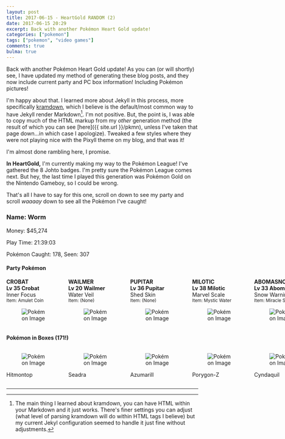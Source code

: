 ```yaml
---
layout: post
title: 2017-06-15 - HeartGold RANDOM (2)
date: 2017-06-15 20:29
excerpt: Back with another Pokémon Heart Gold update!
categories: ["pokemon"]
tags: ["pokemon", "video games"]
comments: true
bulma: true
---
```


Back with another Pokémon Heart Gold update! As you can (or will shortly) see, I have updated my method of generating these blog posts, and they now include current party and PC box information! Including Pokémon pictures!

I'm happy about that.  I learned more about Jekyll in this process, more specifically [kramdown](https://kramdown.gettalong.org/), which I believe is the default/most common way to have Jekyll render Markdown[^1].  I'm not positive.  But, the point is, I was able to copy much of the HTML markup from my *other* generation method (the result of which you can see [here]({{ site.url }}/pkmn), unless I've taken that page down...in which case I apologize).  Tweaked a few styles where they were not playing nice with the Pixyll theme on my blog, and that was it!

I'm almost done rambling here, I promise.

**In HeartGold,** I'm currently making my way to the Pokémon League! I've gathered the 8 Johto badges.  I'm pretty sure the Pokémon League comes next.  But hey, the last time I played this generation was Pokémon Gold on the Nintendo Gameboy, so I could be wrong.

That's all I have to say for this one, scroll on down to see my party and scroll *waaaay* down to see all the Pokémon I've caught!

### Name: Worm

Money: $45,274

Play Time: 21&#720;39&#720;03

Pokémon Caught: 178, Seen: 307

#### Party Pokémon

<section class="section">
	<div>
		<div class="columns is-multiline is-mobile">
<div>
	<div class="box">
		<article class="media">
			<div class="media-content">
				<div class="content">
					<strong class="title is-4">CROBAT</strong>
					<br/>
					<strong>Lv 35 Crobat</strong>
					<br/>
					Inner Focus
					<br/>
					<small>Item: Amulet Coin</small>
				</div>
			</div>
			<div class="media-right">
				<figure class="image is-64x64">
					<img src="{{ site.url }}/images/heartgold1//p169-0-1-223-0-0-4.png" alt="Pokémon Image"/>
				</figure>
			</div>
		</article>
	</div>
</div><div>
	<div class="box">
		<article class="media">
			<div class="media-content">
				<div class="content">
					<strong class="title is-4">WAILMER</strong>
					<br/>
					<strong>Lv 20 Wailmer</strong>
					<br/>
					Water Veil
					<br/>
					<small>Item: (None)</small>
				</div>
			</div>
			<div class="media-right">
				<figure class="image is-64x64">
					<img src="{{ site.url }}/images/heartgold1//p320-0-0-0-0-0-4.png" alt="Pokémon Image"/>
				</figure>
			</div>
		</article>
	</div>
</div><div>
	<div class="box">
		<article class="media">
			<div class="media-content">
				<div class="content">
					<strong class="title is-4">PUPITAR</strong>
					<br/>
					<strong>Lv 36 Pupitar</strong>
					<br/>
					Shed Skin
					<br/>
					<small>Item: (None)</small>
				</div>
			</div>
			<div class="media-right">
				<figure class="image is-64x64">
					<img src="{{ site.url }}/images/heartgold1//p247-0-1-0-0-0-4.png" alt="Pokémon Image"/>
				</figure>
			</div>
		</article>
	</div>
</div><div>
	<div class="box">
		<article class="media">
			<div class="media-content">
				<div class="content">
					<strong class="title is-4">MILOTIC</strong>
					<br/>
					<strong>Lv 38 Milotic</strong>
					<br/>
					Marvel Scale
					<br/>
					<small>Item: Mystic Water</small>
				</div>
			</div>
			<div class="media-right">
				<figure class="image is-64x64">
					<img src="{{ site.url }}/images/heartgold1//p350-0-0-243-0-0-4.png" alt="Pokémon Image"/>
				</figure>
			</div>
		</article>
	</div>
</div><div>
	<div class="box">
		<article class="media">
			<div class="media-content">
				<div class="content">
					<strong class="title is-4">ABOMASNOW</strong>
					<br/>
					<strong>Lv 33 Abomasnow</strong>
					<br/>
					Snow Warning
					<br/>
					<small>Item: Miracle Seed</small>
				</div>
			</div>
			<div class="media-right">
				<figure class="image is-64x64">
					<img src="{{ site.url }}/images/heartgold1//p460-0-0-239-0-0-4.png" alt="Pokémon Image"/>
				</figure>
			</div>
		</article>
	</div>
</div><div>
	<div class="box">
		<article class="media">
			<div class="media-content">
				<div class="content">
					<strong class="title is-4">MAGMAR</strong>
					<br/>
					<strong>Lv 33 Magmar</strong>
					<br/>
					Flame Body
					<br/>
					<small>Item: Charcoal</small>
				</div>
			</div>
			<div class="media-right">
				<figure class="image is-64x64">
					<img src="{{ site.url }}/images/heartgold1//p126-0-1-249-0-0-4.png" alt="Pokémon Image"/>
				</figure>
			</div>
		</article>
	</div>
</div>		</div>
	</div>
</section>

#### Pokémon in Boxes  (171!)

<section class="section">
	<div>
		<div class="columns is-multiline is-mobile">
<div class="is-narrow">
	<div class="box">
		<figure class="image is-64x64">
			<img src="{{ site.url }}/images/heartgold1//p237-0-0-0-0-0-4.png" alt="Pokémon Image"/>
		</figure>
		<p>Hitmontop</p>
	</div>
</div><div class="is-narrow">
	<div class="box">
		<figure class="image is-64x64">
			<img src="{{ site.url }}/images/heartgold1//p117-0-1-0-0-0-4.png" alt="Pokémon Image"/>
		</figure>
		<p>Seadra</p>
	</div>
</div><div class="is-narrow">
	<div class="box">
		<figure class="image is-64x64">
			<img src="{{ site.url }}/images/heartgold1//p184-0-0-0-0-0-4.png" alt="Pokémon Image"/>
		</figure>
		<p>Azumarill</p>
	</div>
</div><div class="is-narrow">
	<div class="box">
		<figure class="image is-64x64">
			<img src="{{ site.url }}/images/heartgold1//p474-0-2-0-0-0-4.png" alt="Pokémon Image"/>
		</figure>
		<p>Porygon-Z</p>
	</div>
</div><div class="is-narrow">
	<div class="box">
		<figure class="image is-64x64">
			<img src="{{ site.url }}/images/heartgold1//p155-0-0-0-0-0-4.png" alt="Pokémon Image"/>
		</figure>
		<p>Cyndaquil</p>
	</div>
</div><div class="is-narrow">
	<div class="box">
		<figure class="image is-64x64">
			<img src="{{ site.url }}/images/heartgold1//p89-0-0-0-0-0-4.png" alt="Pokémon Image"/>
		</figure>
		<p>Muk</p>
	</div>
</div><div class="is-narrow">
	<div class="box">
		<figure class="image is-64x64">
			<img src="{{ site.url }}/images/heartgold1//p71-0-1-0-0-0-4.png" alt="Pokémon Image"/>
		</figure>
		<p>Victreebel</p>
	</div>
</div><div class="is-narrow">
	<div class="box">
		<figure class="image is-64x64">
			<img src="{{ site.url }}/images/heartgold1//p192-0-1-0-0-0-4.png" alt="Pokémon Image"/>
		</figure>
		<p>Sunflora</p>
	</div>
</div><div class="is-narrow">
	<div class="box">
		<figure class="image is-64x64">
			<img src="{{ site.url }}/images/heartgold1//p412-0-0-0-0-0-4.png" alt="Pokémon Image"/>
		</figure>
		<p>Burmy</p>
	</div>
</div><div class="is-narrow">
	<div class="box">
		<figure class="image is-64x64">
			<img src="{{ site.url }}/images/heartgold1//p88-0-1-0-0-0-4.png" alt="Pokémon Image"/>
		</figure>
		<p>Grimer</p>
	</div>
</div><div class="is-narrow">
	<div class="box">
		<figure class="image is-64x64">
			<img src="{{ site.url }}/images/heartgold1//p316-0-1-0-0-0-4.png" alt="Pokémon Image"/>
		</figure>
		<p>Gulpin</p>
	</div>
</div><div class="is-narrow">
	<div class="box">
		<figure class="image is-64x64">
			<img src="{{ site.url }}/images/heartgold1//p64-0-0-0-0-0-4.png" alt="Pokémon Image"/>
		</figure>
		<p>Kadabra</p>
	</div>
</div><div class="is-narrow">
	<div class="box">
		<figure class="image is-64x64">
			<img src="{{ site.url }}/images/heartgold1//p269-0-0-0-0-0-4.png" alt="Pokémon Image"/>
		</figure>
		<p>Dustox</p>
	</div>
</div><div class="is-narrow">
	<div class="box">
		<figure class="image is-64x64">
			<img src="{{ site.url }}/images/heartgold1//p19-0-1-0-0-0-4.png" alt="Pokémon Image"/>
		</figure>
		<p>Rattata</p>
	</div>
</div><div class="is-narrow">
	<div class="box">
		<figure class="image is-64x64">
			<img src="{{ site.url }}/images/heartgold1//p140-0-0-0-0-0-4.png" alt="Pokémon Image"/>
		</figure>
		<p>Kabuto</p>
	</div>
</div><div class="is-narrow">
	<div class="box">
		<figure class="image is-64x64">
			<img src="{{ site.url }}/images/heartgold1//p41-0-0-0-0-0-4.png" alt="Pokémon Image"/>
		</figure>
		<p>Zubat</p>
	</div>
</div><div class="is-narrow">
	<div class="box">
		<figure class="image is-64x64">
			<img src="{{ site.url }}/images/heartgold1//p38-0-1-152-0-0-4.png" alt="Pokémon Image"/>
		</figure>
		<p>Ninetales</p>
	</div>
</div><div class="is-narrow">
	<div class="box">
		<figure class="image is-64x64">
			<img src="{{ site.url }}/images/heartgold1//p66-0-0-0-0-0-4.png" alt="Pokémon Image"/>
		</figure>
		<p>Machop</p>
	</div>
</div><div class="is-narrow">
	<div class="box">
		<figure class="image is-64x64">
			<img src="{{ site.url }}/images/heartgold1//p307-0-1-0-0-0-4.png" alt="Pokémon Image"/>
		</figure>
		<p>Meditite</p>
	</div>
</div><div class="is-narrow">
	<div class="box">
		<figure class="image is-64x64">
			<img src="{{ site.url }}/images/heartgold1//p375-0-2-0-0-0-4.png" alt="Pokémon Image"/>
		</figure>
		<p>Metang</p>
	</div>
</div><div class="is-narrow">
	<div class="box">
		<figure class="image is-64x64">
			<img src="{{ site.url }}/images/heartgold1//p129-0-0-0-0-0-4.png" alt="Pokémon Image"/>
		</figure>
		<p>Magikarp</p>
	</div>
</div><div class="is-narrow">
	<div class="box">
		<figure class="image is-64x64">
			<img src="{{ site.url }}/images/heartgold1//p165-0-1-0-0-0-4.png" alt="Pokémon Image"/>
		</figure>
		<p>Ledyba</p>
	</div>
</div><div class="is-narrow">
	<div class="box">
		<figure class="image is-64x64">
			<img src="{{ site.url }}/images/heartgold1//p258-0-0-0-0-0-4.png" alt="Pokémon Image"/>
		</figure>
		<p>Mudkip</p>
	</div>
</div><div class="is-narrow">
	<div class="box">
		<figure class="image is-64x64">
			<img src="{{ site.url }}/images/heartgold1//p128-0-0-0-0-0-4.png" alt="Pokémon Image"/>
		</figure>
		<p>Tauros</p>
	</div>
</div><div class="is-narrow">
	<div class="box">
		<figure class="image is-64x64">
			<img src="{{ site.url }}/images/heartgold1//p436-0-2-0-0-0-4.png" alt="Pokémon Image"/>
		</figure>
		<p>Bronzor</p>
	</div>
</div><div class="is-narrow">
	<div class="box">
		<figure class="image is-64x64">
			<img src="{{ site.url }}/images/heartgold1//p493-0-2-0-0-0-4.png" alt="Pokémon Image"/>
		</figure>
		<p>Arceus</p>
	</div>
</div><div class="is-narrow">
	<div class="box">
		<figure class="image is-64x64">
			<img src="{{ site.url }}/images/heartgold1//p241-0-1-33-0-0-4.png" alt="Pokémon Image"/>
		</figure>
		<p>Miltank</p>
	</div>
</div><div class="is-narrow">
	<div class="box">
		<figure class="image is-64x64">
			<img src="{{ site.url }}/images/heartgold1//p134-0-1-0-0-0-4.png" alt="Pokémon Image"/>
		</figure>
		<p>Vaporeon</p>
	</div>
</div><div class="is-narrow">
	<div class="box">
		<figure class="image is-64x64">
			<img src="{{ site.url }}/images/heartgold1//p21-0-1-0-0-0-4.png" alt="Pokémon Image"/>
		</figure>
		<p>Spearow</p>
	</div>
</div><div class="is-narrow">
	<div class="box">
		<figure class="image is-64x64">
			<img src="{{ site.url }}/images/heartgold1//p109-0-0-0-0-0-4.png" alt="Pokémon Image"/>
		</figure>
		<p>Koffing</p>
	</div>
</div><div class="is-narrow">
	<div class="box">
		<figure class="image is-64x64">
			<img src="{{ site.url }}/images/heartgold1//p56-0-0-0-0-0-4.png" alt="Pokémon Image"/>
		</figure>
		<p>Mankey</p>
	</div>
</div><div class="is-narrow">
	<div class="box">
		<figure class="image is-64x64">
			<img src="{{ site.url }}/images/heartgold1//p397-0-1-0-0-0-4.png" alt="Pokémon Image"/>
		</figure>
		<p>Staravia</p>
	</div>
</div><div class="is-narrow">
	<div class="box">
		<figure class="image is-64x64">
			<img src="{{ site.url }}/images/heartgold1//p279-0-0-0-0-0-4.png" alt="Pokémon Image"/>
		</figure>
		<p>Pelipper</p>
	</div>
</div><div class="is-narrow">
	<div class="box">
		<figure class="image is-64x64">
			<img src="{{ site.url }}/images/heartgold1//p30-0-1-0-0-0-4.png" alt="Pokémon Image"/>
		</figure>
		<p>Nidorina</p>
	</div>
</div><div class="is-narrow">
	<div class="box">
		<figure class="image is-64x64">
			<img src="{{ site.url }}/images/heartgold1//p78-0-0-0-0-0-4.png" alt="Pokémon Image"/>
		</figure>
		<p>Rapidash</p>
	</div>
</div><div class="is-narrow">
	<div class="box">
		<figure class="image is-64x64">
			<img src="{{ site.url }}/images/heartgold1//p253-0-1-0-0-0-4.png" alt="Pokémon Image"/>
		</figure>
		<p>Grovyle</p>
	</div>
</div><div class="is-narrow">
	<div class="box">
		<figure class="image is-64x64">
			<img src="{{ site.url }}/images/heartgold1//p414-0-0-0-0-0-4.png" alt="Pokémon Image"/>
		</figure>
		<p>Mothim</p>
	</div>
</div><div class="is-narrow">
	<div class="box">
		<figure class="image is-64x64">
			<img src="{{ site.url }}/images/heartgold1//p291-0-0-0-0-0-4.png" alt="Pokémon Image"/>
		</figure>
		<p>Ninjask</p>
	</div>
</div><div class="is-narrow">
	<div class="box">
		<figure class="image is-64x64">
			<img src="{{ site.url }}/images/heartgold1//p480-0-2-0-0-0-4.png" alt="Pokémon Image"/>
		</figure>
		<p>Uxie</p>
	</div>
</div><div class="is-narrow">
	<div class="box">
		<figure class="image is-64x64">
			<img src="{{ site.url }}/images/heartgold1//p358-0-0-0-0-0-4.png" alt="Pokémon Image"/>
		</figure>
		<p>Chimecho</p>
	</div>
</div><div class="is-narrow">
	<div class="box">
		<figure class="image is-64x64">
			<img src="{{ site.url }}/images/heartgold1//p209-0-0-0-0-0-4.png" alt="Pokémon Image"/>
		</figure>
		<p>Snubbull</p>
	</div>
</div><div class="is-narrow">
	<div class="box">
		<figure class="image is-64x64">
			<img src="{{ site.url }}/images/heartgold1//p152-0-0-0-0-0-4.png" alt="Pokémon Image"/>
		</figure>
		<p>Chikorita</p>
	</div>
</div><div class="is-narrow">
	<div class="box">
		<figure class="image is-64x64">
			<img src="{{ site.url }}/images/heartgold1//p15-0-0-0-0-0-4.png" alt="Pokémon Image"/>
		</figure>
		<p>Beedrill</p>
	</div>
</div><div class="is-narrow">
	<div class="box">
		<figure class="image is-64x64">
			<img src="{{ site.url }}/images/heartgold1//p98-0-0-0-0-0-4.png" alt="Pokémon Image"/>
		</figure>
		<p>Krabby</p>
	</div>
</div><div class="is-narrow">
	<div class="box">
		<figure class="image is-64x64">
			<img src="{{ site.url }}/images/heartgold1//p445-0-0-0-0-0-4.png" alt="Pokémon Image"/>
		</figure>
		<p>Garchomp</p>
	</div>
</div><div class="is-narrow">
	<div class="box">
		<figure class="image is-64x64">
			<img src="{{ site.url }}/images/heartgold1//p83-0-1-0-0-0-4.png" alt="Pokémon Image"/>
		</figure>
		<p>Farfetch&#8217;d</p>
	</div>
</div><div class="is-narrow">
	<div class="box">
		<figure class="image is-64x64">
			<img src="{{ site.url }}/images/heartgold1//p422-0-0-0-0-0-4.png" alt="Pokémon Image"/>
		</figure>
		<p>Shellos</p>
	</div>
</div><div class="is-narrow">
	<div class="box">
		<figure class="image is-64x64">
			<img src="{{ site.url }}/images/heartgold1//p409-0-0-0-0-0-4.png" alt="Pokémon Image"/>
		</figure>
		<p>Rampardos</p>
	</div>
</div><div class="is-narrow">
	<div class="box">
		<figure class="image is-64x64">
			<img src="{{ site.url }}/images/heartgold1//p151-0-2-0-0-0-4.png" alt="Pokémon Image"/>
		</figure>
		<p>Mew</p>
	</div>
</div><div class="is-narrow">
	<div class="box">
		<figure class="image is-64x64">
			<img src="{{ site.url }}/images/heartgold1//p346-0-0-0-0-0-4.png" alt="Pokémon Image"/>
		</figure>
		<p>Cradily</p>
	</div>
</div><div class="is-narrow">
	<div class="box">
		<figure class="image is-64x64">
			<img src="{{ site.url }}/images/heartgold1//p328-0-0-0-0-0-4.png" alt="Pokémon Image"/>
		</figure>
		<p>Trapinch</p>
	</div>
</div><div class="is-narrow">
	<div class="box">
		<figure class="image is-64x64">
			<img src="{{ site.url }}/images/heartgold1//p352-0-1-0-0-0-4.png" alt="Pokémon Image"/>
		</figure>
		<p>Kecleon</p>
	</div>
</div><div class="is-narrow">
	<div class="box">
		<figure class="image is-64x64">
			<img src="{{ site.url }}/images/heartgold1//p137-0-2-0-0-0-4.png" alt="Pokémon Image"/>
		</figure>
		<p>Porygon</p>
	</div>
</div><div class="is-narrow">
	<div class="box">
		<figure class="image is-64x64">
			<img src="{{ site.url }}/images/heartgold1//p58-0-0-152-0-0-4.png" alt="Pokémon Image"/>
		</figure>
		<p>Growlithe</p>
	</div>
</div><div class="is-narrow">
	<div class="box">
		<figure class="image is-64x64">
			<img src="{{ site.url }}/images/heartgold1//p428-0-1-0-0-0-4.png" alt="Pokémon Image"/>
		</figure>
		<p>Lopunny</p>
	</div>
</div><div class="is-narrow">
	<div class="box">
		<figure class="image is-64x64">
			<img src="{{ site.url }}/images/heartgold1//p142-0-0-0-0-0-4.png" alt="Pokémon Image"/>
		</figure>
		<p>Aerodactyl</p>
	</div>
</div><div class="is-narrow">
	<div class="box">
		<figure class="image is-64x64">
			<img src="{{ site.url }}/images/heartgold1//p18-0-0-0-0-0-4.png" alt="Pokémon Image"/>
		</figure>
		<p>Pidgeot</p>
	</div>
</div><div class="is-narrow">
	<div class="box">
		<figure class="image is-64x64">
			<img src="{{ site.url }}/images/heartgold1//p153-0-0-0-0-0-4.png" alt="Pokémon Image"/>
		</figure>
		<p>Bayleef</p>
	</div>
</div><div class="is-narrow">
	<div class="box">
		<figure class="image is-64x64">
			<img src="{{ site.url }}/images/heartgold1//p210-0-1-0-0-0-4.png" alt="Pokémon Image"/>
		</figure>
		<p>Granbull</p>
	</div>
</div><div class="is-narrow">
	<div class="box">
		<figure class="image is-64x64">
			<img src="{{ site.url }}/images/heartgold1//p49-0-0-0-0-0-4.png" alt="Pokémon Image"/>
		</figure>
		<p>Venomoth</p>
	</div>
</div><div class="is-narrow">
	<div class="box">
		<figure class="image is-64x64">
			<img src="{{ site.url }}/images/heartgold1//p104-0-0-0-0-0-4.png" alt="Pokémon Image"/>
		</figure>
		<p>Cubone</p>
	</div>
</div><div class="is-narrow">
	<div class="box">
		<figure class="image is-64x64">
			<img src="{{ site.url }}/images/heartgold1//p277-0-0-0-0-0-4.png" alt="Pokémon Image"/>
		</figure>
		<p>Swellow</p>
	</div>
</div><div class="is-narrow">
	<div class="box">
		<figure class="image is-64x64">
			<img src="{{ site.url }}/images/heartgold1//p426-0-0-0-0-0-4.png" alt="Pokémon Image"/>
		</figure>
		<p>Drifblim</p>
	</div>
</div><div class="is-narrow">
	<div class="box">
		<figure class="image is-64x64">
			<img src="{{ site.url }}/images/heartgold1//p450-0-1-0-0-0-4.png" alt="Pokémon Image"/>
		</figure>
		<p>Hippowdon</p>
	</div>
</div><div class="is-narrow">
	<div class="box">
		<figure class="image is-64x64">
			<img src="{{ site.url }}/images/heartgold1//p403-0-0-0-0-0-4.png" alt="Pokémon Image"/>
		</figure>
		<p>Shinx</p>
	</div>
</div><div class="is-narrow">
	<div class="box">
		<figure class="image is-64x64">
			<img src="{{ site.url }}/images/heartgold1//p60-0-0-0-0-0-4.png" alt="Pokémon Image"/>
		</figure>
		<p>Poliwag</p>
	</div>
</div><div class="is-narrow">
	<div class="box">
		<figure class="image is-64x64">
			<img src="{{ site.url }}/images/heartgold1//p220-0-1-0-0-0-4.png" alt="Pokémon Image"/>
		</figure>
		<p>Swinub</p>
	</div>
</div><div class="is-narrow">
	<div class="box">
		<figure class="image is-64x64">
			<img src="{{ site.url }}/images/heartgold1//p434-0-1-0-0-0-4.png" alt="Pokémon Image"/>
		</figure>
		<p>Stunky</p>
	</div>
</div><div class="is-narrow">
	<div class="box">
		<figure class="image is-64x64">
			<img src="{{ site.url }}/images/heartgold1//p257-0-0-0-0-0-4.png" alt="Pokémon Image"/>
		</figure>
		<p>Blaziken</p>
	</div>
</div><div class="is-narrow">
	<div class="box">
		<figure class="image is-64x64">
			<img src="{{ site.url }}/images/heartgold1//p294-0-0-0-0-0-4.png" alt="Pokémon Image"/>
		</figure>
		<p>Loudred</p>
	</div>
</div><div class="is-narrow">
	<div class="box">
		<figure class="image is-64x64">
			<img src="{{ site.url }}/images/heartgold1//p391-0-0-0-0-0-4.png" alt="Pokémon Image"/>
		</figure>
		<p>Monferno</p>
	</div>
</div><div class="is-narrow">
	<div class="box">
		<figure class="image is-64x64">
			<img src="{{ site.url }}/images/heartgold1//p421-0-1-0-0-0-4.png" alt="Pokémon Image"/>
		</figure>
		<p>Cherrim</p>
	</div>
</div><div class="is-narrow">
	<div class="box">
		<figure class="image is-64x64">
			<img src="{{ site.url }}/images/heartgold1//p42-0-0-0-0-0-4.png" alt="Pokémon Image"/>
		</figure>
		<p>Golbat</p>
	</div>
</div><div class="is-narrow">
	<div class="box">
		<figure class="image is-64x64">
			<img src="{{ site.url }}/images/heartgold1//p174-0-1-0-0-0-4.png" alt="Pokémon Image"/>
		</figure>
		<p>Igglybuff</p>
	</div>
</div><div class="is-narrow">
	<div class="box">
		<figure class="image is-64x64">
			<img src="{{ site.url }}/images/heartgold1//p281-0-0-0-0-0-4.png" alt="Pokémon Image"/>
		</figure>
		<p>Kirlia</p>
	</div>
</div><div class="is-narrow">
	<div class="box">
		<figure class="image is-64x64">
			<img src="{{ site.url }}/images/heartgold1//p264-0-0-155-0-0-4.png" alt="Pokémon Image"/>
		</figure>
		<p>Linoone</p>
	</div>
</div><div class="is-narrow">
	<div class="box">
		<figure class="image is-64x64">
			<img src="{{ site.url }}/images/heartgold1//p261-0-0-0-0-0-4.png" alt="Pokémon Image"/>
		</figure>
		<p>Poochyena</p>
	</div>
</div><div class="is-narrow">
	<div class="box">
		<figure class="image is-64x64">
			<img src="{{ site.url }}/images/heartgold1//p206-0-0-0-0-0-4.png" alt="Pokémon Image"/>
		</figure>
		<p>Dunsparce</p>
	</div>
</div><div class="is-narrow">
	<div class="box">
		<figure class="image is-64x64">
			<img src="{{ site.url }}/images/heartgold1//p229-0-1-0-0-0-4.png" alt="Pokémon Image"/>
		</figure>
		<p>Houndoom</p>
	</div>
</div><div class="is-narrow">
	<div class="box">
		<figure class="image is-64x64">
			<img src="{{ site.url }}/images/heartgold1//p37-0-1-152-0-0-4.png" alt="Pokémon Image"/>
		</figure>
		<p>Vulpix</p>
	</div>
</div><div class="is-narrow">
	<div class="box">
		<figure class="image is-64x64">
			<img src="{{ site.url }}/images/heartgold1//p188-0-0-0-0-0-4.png" alt="Pokémon Image"/>
		</figure>
		<p>Skiploom</p>
	</div>
</div><div class="is-narrow">
	<div class="box">
		<figure class="image is-64x64">
			<img src="{{ site.url }}/images/heartgold1//p458-0-0-0-0-0-4.png" alt="Pokémon Image"/>
		</figure>
		<p>Mantyke</p>
	</div>
</div><div class="is-narrow">
	<div class="box">
		<figure class="image is-64x64">
			<img src="{{ site.url }}/images/heartgold1//p74-0-1-0-0-0-4.png" alt="Pokémon Image"/>
		</figure>
		<p>Geodude</p>
	</div>
</div><div class="is-narrow">
	<div class="box">
		<figure class="image is-64x64">
			<img src="{{ site.url }}/images/heartgold1//p356-0-0-0-0-0-4.png" alt="Pokémon Image"/>
		</figure>
		<p>Dusclops</p>
	</div>
</div><div class="is-narrow">
	<div class="box">
		<figure class="image is-64x64">
			<img src="{{ site.url }}/images/heartgold1//p402-0-0-0-0-0-4.png" alt="Pokémon Image"/>
		</figure>
		<p>Kricketune</p>
	</div>
</div><div class="is-narrow">
	<div class="box">
		<figure class="image is-64x64">
			<img src="{{ site.url }}/images/heartgold1//p293-0-0-0-0-0-4.png" alt="Pokémon Image"/>
		</figure>
		<p>Whismur</p>
	</div>
</div><div class="is-narrow">
	<div class="box">
		<figure class="image is-64x64">
			<img src="{{ site.url }}/images/heartgold1//p455-0-0-0-0-0-4.png" alt="Pokémon Image"/>
		</figure>
		<p>Carnivine</p>
	</div>
</div><div class="is-narrow">
	<div class="box">
		<figure class="image is-64x64">
			<img src="{{ site.url }}/images/heartgold1//p97-0-0-0-0-0-4.png" alt="Pokémon Image"/>
		</figure>
		<p>Hypno</p>
	</div>
</div><div class="is-narrow">
	<div class="box">
		<figure class="image is-64x64">
			<img src="{{ site.url }}/images/heartgold1//p425-0-0-0-0-0-4.png" alt="Pokémon Image"/>
		</figure>
		<p>Drifloon</p>
	</div>
</div><div class="is-narrow">
	<div class="box">
		<figure class="image is-64x64">
			<img src="{{ site.url }}/images/heartgold1//p183-0-0-0-0-0-4.png" alt="Pokémon Image"/>
		</figure>
		<p>Marill</p>
	</div>
</div><div class="is-narrow">
	<div class="box">
		<figure class="image is-64x64">
			<img src="{{ site.url }}/images/heartgold1//p212-0-0-0-0-0-4.png" alt="Pokémon Image"/>
		</figure>
		<p>Scizor</p>
	</div>
</div><div class="is-narrow">
	<div class="box">
		<figure class="image is-64x64">
			<img src="{{ site.url }}/images/heartgold1//p429-0-0-0-0-0-4.png" alt="Pokémon Image"/>
		</figure>
		<p>Mismagius</p>
	</div>
</div><div class="is-narrow">
	<div class="box">
		<figure class="image is-64x64">
			<img src="{{ site.url }}/images/heartgold1//p465-0-0-0-0-0-4.png" alt="Pokémon Image"/>
		</figure>
		<p>Tangrowth</p>
	</div>
</div><div class="is-narrow">
	<div class="box">
		<figure class="image is-64x64">
			<img src="{{ site.url }}/images/heartgold1//p166-0-1-0-0-0-4.png" alt="Pokémon Image"/>
		</figure>
		<p>Ledian</p>
	</div>
</div><div class="is-narrow">
	<div class="box">
		<figure class="image is-64x64">
			<img src="{{ site.url }}/images/heartgold1//p194-0-0-0-0-0-4.png" alt="Pokémon Image"/>
		</figure>
		<p>Wooper</p>
	</div>
</div><div class="is-narrow">
	<div class="box">
		<figure class="image is-64x64">
			<img src="{{ site.url }}/images/heartgold1//p9-0-1-0-0-0-4.png" alt="Pokémon Image"/>
		</figure>
		<p>Blastoise</p>
	</div>
</div><div class="is-narrow">
	<div class="box">
		<figure class="image is-64x64">
			<img src="{{ site.url }}/images/heartgold1//p354-0-0-0-0-0-4.png" alt="Pokémon Image"/>
		</figure>
		<p>Banette</p>
	</div>
</div><div class="is-narrow">
	<div class="box">
		<figure class="image is-64x64">
			<img src="{{ site.url }}/images/heartgold1//p145-0-2-0-0-0-4.png" alt="Pokémon Image"/>
		</figure>
		<p>Zapdos</p>
	</div>
</div><div class="is-narrow">
	<div class="box">
		<figure class="image is-64x64">
			<img src="{{ site.url }}/images/heartgold1//p243-0-2-0-0-0-4.png" alt="Pokémon Image"/>
		</figure>
		<p>Raikou</p>
	</div>
</div><div class="is-narrow">
	<div class="box">
		<figure class="image is-64x64">
			<img src="{{ site.url }}/images/heartgold1//p57-0-1-0-0-0-4.png" alt="Pokémon Image"/>
		</figure>
		<p>Primeape</p>
	</div>
</div><div class="is-narrow">
	<div class="box">
		<figure class="image is-64x64">
			<img src="{{ site.url }}/images/heartgold1//p454-0-0-0-0-0-4.png" alt="Pokémon Image"/>
		</figure>
		<p>Toxicroak</p>
	</div>
</div><div class="is-narrow">
	<div class="box">
		<figure class="image is-64x64">
			<img src="{{ site.url }}/images/heartgold1//p146-0-2-0-0-1-4.png" alt="Pokémon Image"/>
		</figure>
		<p>Moltres</p>
	</div>
</div><div class="is-narrow">
	<div class="box">
		<figure class="image is-64x64">
			<img src="{{ site.url }}/images/heartgold1//p252-0-0-0-0-0-4.png" alt="Pokémon Image"/>
		</figure>
		<p>Treecko</p>
	</div>
</div><div class="is-narrow">
	<div class="box">
		<figure class="image is-64x64">
			<img src="{{ site.url }}/images/heartgold1//p405-0-1-0-0-0-4.png" alt="Pokémon Image"/>
		</figure>
		<p>Luxray</p>
	</div>
</div><div class="is-narrow">
	<div class="box">
		<figure class="image is-64x64">
			<img src="{{ site.url }}/images/heartgold1//p204-0-0-0-0-0-4.png" alt="Pokémon Image"/>
		</figure>
		<p>Pineco</p>
	</div>
</div><div class="is-narrow">
	<div class="box">
		<figure class="image is-64x64">
			<img src="{{ site.url }}/images/heartgold1//p10-0-1-0-0-0-4.png" alt="Pokémon Image"/>
		</figure>
		<p>Caterpie</p>
	</div>
</div><div class="is-narrow">
	<div class="box">
		<figure class="image is-64x64">
			<img src="{{ site.url }}/images/heartgold1//p329-0-1-0-0-0-4.png" alt="Pokémon Image"/>
		</figure>
		<p>Vibrava</p>
	</div>
</div><div class="is-narrow">
	<div class="box">
		<figure class="image is-64x64">
			<img src="{{ site.url }}/images/heartgold1//p420-0-1-0-0-0-4.png" alt="Pokémon Image"/>
		</figure>
		<p>Cherubi</p>
	</div>
</div><div class="is-narrow">
	<div class="box">
		<figure class="image is-64x64">
			<img src="{{ site.url }}/images/heartgold1//p74-0-1-0-0-0-4.png" alt="Pokémon Image"/>
		</figure>
		<p>Geodude</p>
	</div>
</div><div class="is-narrow">
	<div class="box">
		<figure class="image is-64x64">
			<img src="{{ site.url }}/images/heartgold1//p379-0-2-0-0-0-4.png" alt="Pokémon Image"/>
		</figure>
		<p>Registeel</p>
	</div>
</div><div class="is-narrow">
	<div class="box">
		<figure class="image is-64x64">
			<img src="{{ site.url }}/images/heartgold1//p222-0-1-0-0-0-4.png" alt="Pokémon Image"/>
		</figure>
		<p>Corsola</p>
	</div>
</div><div class="is-narrow">
	<div class="box">
		<figure class="image is-64x64">
			<img src="{{ site.url }}/images/heartgold1//p268-0-1-0-0-0-4.png" alt="Pokémon Image"/>
		</figure>
		<p>Cascoon</p>
	</div>
</div><div class="is-narrow">
	<div class="box">
		<figure class="image is-64x64">
			<img src="{{ site.url }}/images/heartgold1//p274-0-1-0-0-0-4.png" alt="Pokémon Image"/>
		</figure>
		<p>Nuzleaf</p>
	</div>
</div><div class="is-narrow">
	<div class="box">
		<figure class="image is-64x64">
			<img src="{{ site.url }}/images/heartgold1//p254-0-0-0-0-0-4.png" alt="Pokémon Image"/>
		</figure>
		<p>Sceptile</p>
	</div>
</div><div class="is-narrow">
	<div class="box">
		<figure class="image is-64x64">
			<img src="{{ site.url }}/images/heartgold1//p29-0-1-0-0-0-4.png" alt="Pokémon Image"/>
		</figure>
		<p>Nidoran&#9792;</p>
	</div>
</div><div class="is-narrow">
	<div class="box">
		<figure class="image is-64x64">
			<img src="{{ site.url }}/images/heartgold1//p365-0-0-0-0-0-4.png" alt="Pokémon Image"/>
		</figure>
		<p>Walrein</p>
	</div>
</div><div class="is-narrow">
	<div class="box">
		<figure class="image is-64x64">
			<img src="{{ site.url }}/images/heartgold1//p227-0-0-0-0-0-4.png" alt="Pokémon Image"/>
		</figure>
		<p>Skarmory</p>
	</div>
</div><div class="is-narrow">
	<div class="box">
		<figure class="image is-64x64">
			<img src="{{ site.url }}/images/heartgold1//p319-0-0-0-0-0-4.png" alt="Pokémon Image"/>
		</figure>
		<p>Sharpedo</p>
	</div>
</div><div class="is-narrow">
	<div class="box">
		<figure class="image is-64x64">
			<img src="{{ site.url }}/images/heartgold1//p248-0-0-0-0-0-4.png" alt="Pokémon Image"/>
		</figure>
		<p>Tyranitar</p>
	</div>
</div><div class="is-narrow">
	<div class="box">
		<figure class="image is-64x64">
			<img src="{{ site.url }}/images/heartgold1//p231-0-0-185-0-0-4.png" alt="Pokémon Image"/>
		</figure>
		<p>Phanpy</p>
	</div>
</div><div class="is-narrow">
	<div class="box">
		<figure class="image is-64x64">
			<img src="{{ site.url }}/images/heartgold1//p186-0-1-0-0-0-4.png" alt="Pokémon Image"/>
		</figure>
		<p>Politoed</p>
	</div>
</div><div class="is-narrow">
	<div class="box">
		<figure class="image is-64x64">
			<img src="{{ site.url }}/images/heartgold1//p338-0-2-80-0-0-4.png" alt="Pokémon Image"/>
		</figure>
		<p>Solrock</p>
	</div>
</div><div class="is-narrow">
	<div class="box">
		<figure class="image is-64x64">
			<img src="{{ site.url }}/images/heartgold1//p205-0-1-0-0-0-4.png" alt="Pokémon Image"/>
		</figure>
		<p>Forretress</p>
	</div>
</div><div class="is-narrow">
	<div class="box">
		<figure class="image is-64x64">
			<img src="{{ site.url }}/images/heartgold1//p453-0-1-0-0-0-4.png" alt="Pokémon Image"/>
		</figure>
		<p>Croagunk</p>
	</div>
</div><div class="is-narrow">
	<div class="box">
		<figure class="image is-64x64">
			<img src="{{ site.url }}/images/heartgold1//p245-0-2-0-0-0-4.png" alt="Pokémon Image"/>
		</figure>
		<p>Suicune</p>
	</div>
</div><div class="is-narrow">
	<div class="box">
		<figure class="image is-64x64">
			<img src="{{ site.url }}/images/heartgold1//p51-0-0-0-0-0-4.png" alt="Pokémon Image"/>
		</figure>
		<p>Dugtrio</p>
	</div>
</div><div class="is-narrow">
	<div class="box">
		<figure class="image is-64x64">
			<img src="{{ site.url }}/images/heartgold1//p406-0-1-0-0-0-4.png" alt="Pokémon Image"/>
		</figure>
		<p>Budew</p>
	</div>
</div><div class="is-narrow">
	<div class="box">
		<figure class="image is-64x64">
			<img src="{{ site.url }}/images/heartgold1//p173-0-1-0-0-0-4.png" alt="Pokémon Image"/>
		</figure>
		<p>Cleffa</p>
	</div>
</div><div class="is-narrow">
	<div class="box">
		<figure class="image is-64x64">
			<img src="{{ site.url }}/images/heartgold1//p163-0-0-0-0-0-4.png" alt="Pokémon Image"/>
		</figure>
		<p>Hoothoot</p>
	</div>
</div><div class="is-narrow">
	<div class="box">
		<figure class="image is-64x64">
			<img src="{{ site.url }}/images/heartgold1//p167-0-1-0-0-0-4.png" alt="Pokémon Image"/>
		</figure>
		<p>Spinarak</p>
	</div>
</div><div class="is-narrow">
	<div class="box">
		<figure class="image is-64x64">
			<img src="{{ site.url }}/images/heartgold1//p185-0-0-0-0-0-4.png" alt="Pokémon Image"/>
		</figure>
		<p>Sudowoodo</p>
	</div>
</div><div class="is-narrow">
	<div class="box">
		<figure class="image is-64x64">
			<img src="{{ site.url }}/images/heartgold1//p132-0-2-274-0-0-4.png" alt="Pokémon Image"/>
		</figure>
		<p>Ditto</p>
	</div>
</div><div class="is-narrow">
	<div class="box">
		<figure class="image is-64x64">
			<img src="{{ site.url }}/images/heartgold1//p26-0-0-0-0-0-4.png" alt="Pokémon Image"/>
		</figure>
		<p>Raichu</p>
	</div>
</div><div class="is-narrow">
	<div class="box">
		<figure class="image is-64x64">
			<img src="{{ site.url }}/images/heartgold1//p144-0-2-0-0-0-4.png" alt="Pokémon Image"/>
		</figure>
		<p>Articuno</p>
	</div>
</div><div class="is-narrow">
	<div class="box">
		<figure class="image is-64x64">
			<img src="{{ site.url }}/images/heartgold1//p256-0-0-0-0-0-4.png" alt="Pokémon Image"/>
		</figure>
		<p>Combusken</p>
	</div>
</div><div class="is-narrow">
	<div class="box">
		<figure class="image is-64x64">
			<img src="{{ site.url }}/images/heartgold1//p471-0-1-0-0-0-4.png" alt="Pokémon Image"/>
		</figure>
		<p>Glaceon</p>
	</div>
</div><div class="is-narrow">
	<div class="box">
		<figure class="image is-64x64">
			<img src="{{ site.url }}/images/heartgold1//p370-0-0-93-0-0-4.png" alt="Pokémon Image"/>
		</figure>
		<p>Luvdisc</p>
	</div>
</div><div class="is-narrow">
	<div class="box">
		<figure class="image is-64x64">
			<img src="{{ site.url }}/images/heartgold1//p149-0-1-0-0-0-4.png" alt="Pokémon Image"/>
		</figure>
		<p>Dragonite</p>
	</div>
</div><div class="is-narrow">
	<div class="box">
		<figure class="image is-64x64">
			<img src="{{ site.url }}/images/heartgold1//p202-0-0-0-0-0-4.png" alt="Pokémon Image"/>
		</figure>
		<p>Wobbuffet</p>
	</div>
</div><div class="is-narrow">
	<div class="box">
		<figure class="image is-64x64">
			<img src="{{ site.url }}/images/heartgold1//p81-0-2-0-0-0-4.png" alt="Pokémon Image"/>
		</figure>
		<p>Magnemite</p>
	</div>
</div><div class="is-narrow">
	<div class="box">
		<figure class="image is-64x64">
			<img src="{{ site.url }}/images/heartgold1//p22-0-0-0-0-0-4.png" alt="Pokémon Image"/>
		</figure>
		<p>Fearow</p>
	</div>
</div><div class="is-narrow">
	<div class="box">
		<figure class="image is-64x64">
			<img src="{{ site.url }}/images/heartgold1//p95-0-0-0-0-0-4.png" alt="Pokémon Image"/>
		</figure>
		<p>Onix</p>
	</div>
</div><div class="is-narrow">
	<div class="box">
		<figure class="image is-64x64">
			<img src="{{ site.url }}/images/heartgold1//p195-0-1-0-0-0-4.png" alt="Pokémon Image"/>
		</figure>
		<p>Quagsire</p>
	</div>
</div><div class="is-narrow">
	<div class="box">
		<figure class="image is-64x64">
			<img src="{{ site.url }}/images/heartgold1//p92-0-0-0-0-0-4.png" alt="Pokémon Image"/>
		</figure>
		<p>Gastly</p>
	</div>
</div><div class="is-narrow">
	<div class="box">
		<figure class="image is-64x64">
			<img src="{{ site.url }}/images/heartgold1//p431-0-1-149-0-0-4.png" alt="Pokémon Image"/>
		</figure>
		<p>Glameow</p>
	</div>
</div><div class="is-narrow">
	<div class="box">
		<figure class="image is-64x64">
			<img src="{{ site.url }}/images/heartgold1//p304-0-1-0-0-0-4.png" alt="Pokémon Image"/>
		</figure>
		<p>Aron</p>
	</div>
</div><div class="is-narrow">
	<div class="box">
		<figure class="image is-64x64">
			<img src="{{ site.url }}/images/heartgold1//p396-0-1-0-0-0-4.png" alt="Pokémon Image"/>
		</figure>
		<p>Starly</p>
	</div>
</div><div class="is-narrow">
	<div class="box">
		<figure class="image is-64x64">
			<img src="{{ site.url }}/images/heartgold1//p415-0-0-94-0-0-4.png" alt="Pokémon Image"/>
		</figure>
		<p>Combee</p>
	</div>
</div><div class="is-narrow">
	<div class="box">
		<figure class="image is-64x64">
			<img src="{{ site.url }}/images/heartgold1//p490-0-2-0-0-0-4.png" alt="Pokémon Image"/>
		</figure>
		<p>Manaphy</p>
	</div>
</div><div class="is-narrow">
	<div class="box">
		<figure class="image is-64x64">
			<img src="{{ site.url }}/images/heartgold1//p31-0-1-0-0-0-4.png" alt="Pokémon Image"/>
		</figure>
		<p>Nidoqueen</p>
	</div>
</div><div class="is-narrow">
	<div class="box">
		<figure class="image is-64x64">
			<img src="{{ site.url }}/images/heartgold1//p262-0-0-0-0-0-4.png" alt="Pokémon Image"/>
		</figure>
		<p>Mightyena</p>
	</div>
</div><div class="is-narrow">
	<div class="box">
		<figure class="image is-64x64">
			<img src="{{ site.url }}/images/heartgold1//p35-0-1-154-0-0-4.png" alt="Pokémon Image"/>
		</figure>
		<p>Clefairy</p>
	</div>
</div><div class="is-narrow">
	<div class="box">
		<figure class="image is-64x64">
			<img src="{{ site.url }}/images/heartgold1//p366-0-1-0-0-0-4.png" alt="Pokémon Image"/>
		</figure>
		<p>Clamperl</p>
	</div>
</div><div class="is-narrow">
	<div class="box">
		<figure class="image is-64x64">
			<img src="{{ site.url }}/images/heartgold1//p449-0-0-0-0-0-4.png" alt="Pokémon Image"/>
		</figure>
		<p>Hippopotas</p>
	</div>
</div><div class="is-narrow">
	<div class="box">
		<figure class="image is-64x64">
			<img src="{{ site.url }}/images/heartgold1//p424-0-1-0-0-0-4.png" alt="Pokémon Image"/>
		</figure>
		<p>Ambipom</p>
	</div>
</div><div class="is-narrow">
	<div class="box">
		<figure class="image is-64x64">
			<img src="{{ site.url }}/images/heartgold1//p289-0-1-0-0-0-4.png" alt="Pokémon Image"/>
		</figure>
		<p>Slaking</p>
	</div>
</div><div class="is-narrow">
	<div class="box">
		<figure class="image is-64x64">
			<img src="{{ site.url }}/images/heartgold1//p54-0-1-0-0-0-4.png" alt="Pokémon Image"/>
		</figure>
		<p>Psyduck</p>
	</div>
</div><div class="is-narrow">
	<div class="box">
		<figure class="image is-64x64">
			<img src="{{ site.url }}/images/heartgold1//p131-0-0-0-0-0-4.png" alt="Pokémon Image"/>
		</figure>
		<p>Lapras</p>
	</div>
</div><div class="is-narrow">
	<div class="box">
		<figure class="image is-64x64">
			<img src="{{ site.url }}/images/heartgold1//p342-0-0-0-0-0-4.png" alt="Pokémon Image"/>
		</figure>
		<p>Crawdaunt</p>
	</div>
</div><div class="is-narrow">
	<div class="box">
		<figure class="image is-64x64">
			<img src="{{ site.url }}/images/heartgold1//p462-0-2-242-0-0-4.png" alt="Pokémon Image"/>
		</figure>
		<p>Magnezone</p>
	</div>
</div><div class="is-narrow">
	<div class="box">
		<figure class="image is-64x64">
			<img src="{{ site.url }}/images/heartgold1//p28-0-0-0-0-0-4.png" alt="Pokémon Image"/>
		</figure>
		<p>Sandslash</p>
	</div>
</div><div class="is-narrow">
	<div class="box">
		<figure class="image is-64x64">
			<img src="{{ site.url }}/images/heartgold1//p448-0-0-0-0-0-4.png" alt="Pokémon Image"/>
		</figure>
		<p>Lucario</p>
	</div>
</div><div class="is-narrow">
	<div class="box">
		<figure class="image is-64x64">
			<img src="{{ site.url }}/images/heartgold1//p270-0-0-0-0-0-4.png" alt="Pokémon Image"/>
		</figure>
		<p>Lotad</p>
	</div>
</div><div class="is-narrow">
	<div class="box">
		<figure class="image is-64x64">
			<img src="{{ site.url }}/images/heartgold1//p330-0-1-0-0-0-4.png" alt="Pokémon Image"/>
		</figure>
		<p>Flygon</p>
	</div>
</div><div class="is-narrow">
	<div class="box">
		<figure class="image is-64x64">
			<img src="{{ site.url }}/images/heartgold1//p271-0-0-0-0-0-4.png" alt="Pokémon Image"/>
		</figure>
		<p>Lombre</p>
	</div>
</div><div class="is-narrow">
	<div class="box">
		<figure class="image is-64x64">
			<img src="{{ site.url }}/images/heartgold1//p373-0-1-0-0-0-4.png" alt="Pokémon Image"/>
		</figure>
		<p>Salamence</p>
	</div>
</div><div class="is-narrow">
	<div class="box">
		<figure class="image is-64x64">
			<img src="{{ site.url }}/images/heartgold1//p139-0-1-0-0-0-4.png" alt="Pokémon Image"/>
		</figure>
		<p>Omastar</p>
	</div>
</div><div class="is-narrow">
	<div class="box">
		<figure class="image is-64x64">
			<img src="{{ site.url }}/images/heartgold1//p127-0-0-0-0-0-4.png" alt="Pokémon Image"/>
		</figure>
		<p>Pinsir</p>
	</div>
</div><div class="is-narrow">
	<div class="box">
		<figure class="image is-64x64">
			<img src="{{ site.url }}/images/heartgold1//p282-0-0-0-0-0-4.png" alt="Pokémon Image"/>
		</figure>
		<p>Gardevoir</p>
	</div>
</div><div class="is-narrow">
	<div class="box">
		<figure class="image is-64x64">
			<img src="{{ site.url }}/images/heartgold1//p317-0-1-0-0-0-4.png" alt="Pokémon Image"/>
		</figure>
		<p>Swalot</p>
	</div>
</div><div class="is-narrow">
	<div class="box">
		<figure class="image is-64x64">
			<img src="{{ site.url }}/images/heartgold1//p215-0-1-0-0-0-4.png" alt="Pokémon Image"/>
		</figure>
		<p>Sneasel</p>
	</div>
</div>		</div>
	</div>
</section>

---

[^1]: The main thing I learned about kramdown, you can have HTML within your Markdown and it just works.  There's finer settings you can adjust (what level of parsing kramdown will do within HTML tags I believe) but my current Jekyl configuration seemed to handle it just fine without adjustments.